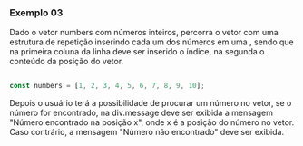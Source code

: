 ### Exemplo 03

Dado o vetor numbers com números inteiros, percorra o vetor com uma estrutura de repetição inserindo cada um dos números em uma <tr>, sendo que na primeira coluna <td> da linha deve ser inserido o índice, na segunda <td> o conteúdo da posição do vetor.

```javascript

const numbers = [1, 2, 3, 4, 5, 6, 7, 8, 9, 10];

```

Depois o usuário terá a possibilidade de procurar um número no vetor, se o número for encontrado, na div.message deve ser exibida a mensagem "Número encontrado na posição x", onde x é a posição do número no vetor. Caso contrário, a mensagem "Número não encontrado" deve ser exibida.